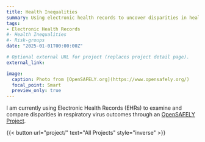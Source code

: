 ```yaml
---
title: Health Inequalities
summary: Using electronic health records to uncover disparities in health outcomes
tags:
- Electronic Health Records
#- Health Inequalities
#- Risk-groups
date: "2025-01-01T00:00:00Z"

# Optional external URL for project (replaces project detail page).
external_link: 

image:
  caption: Photo from [OpenSAFELY.org](https://www.opensafely.org/)
  focal_point: Smart
  preview_only: true
---
```


I am currently using Electronic Health Records (EHRs) to examine and compare disparities in respiratory virus outcomes through an [OpenSAFELY Project](https://www.opensafely.org/approved-projects/#project-176).

{{< button url="project/" text="All Projects" style="inverse" >}}